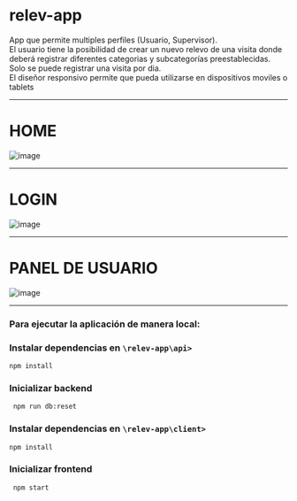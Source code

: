 # relev-app

App que permite multiples perfiles (Usuario, Supervisor). <br/>
El usuario tiene la posibilidad de crear un nuevo relevo de una visita donde deberá registrar diferentes categorias y subcategorías preestablecidas.<br/>
Solo se puede registrar una visita por dia.<br/>
El diseñor responsivo permite que pueda utilizarse en dispositivos moviles o tablets <br/>


---

# HOME <br/>
![image](https://user-images.githubusercontent.com/80003324/210293581-5d0c4a15-2609-4c47-82e6-c5866b3cea59.png)

---

# LOGIN<br/>
![image](https://user-images.githubusercontent.com/80003324/210293620-7f06ac72-113e-4e4f-a4a5-13b962397d6b.png)

---

# PANEL DE USUARIO<br/>
![image](https://user-images.githubusercontent.com/80003324/210293711-f38e6363-cc47-43dd-bbe4-8aa97d1565ce.png)


---
<h3>Para ejecutar la aplicación de manera local:</h3>

### Instalar dependencias en ```\relev-app\api>```

```
npm install
```

### Inicializar backend

```
 npm run db:reset
```

### Instalar dependencias en ```\relev-app\client>```

```
npm install
```

### Inicializar frontend

```
 npm start
```
